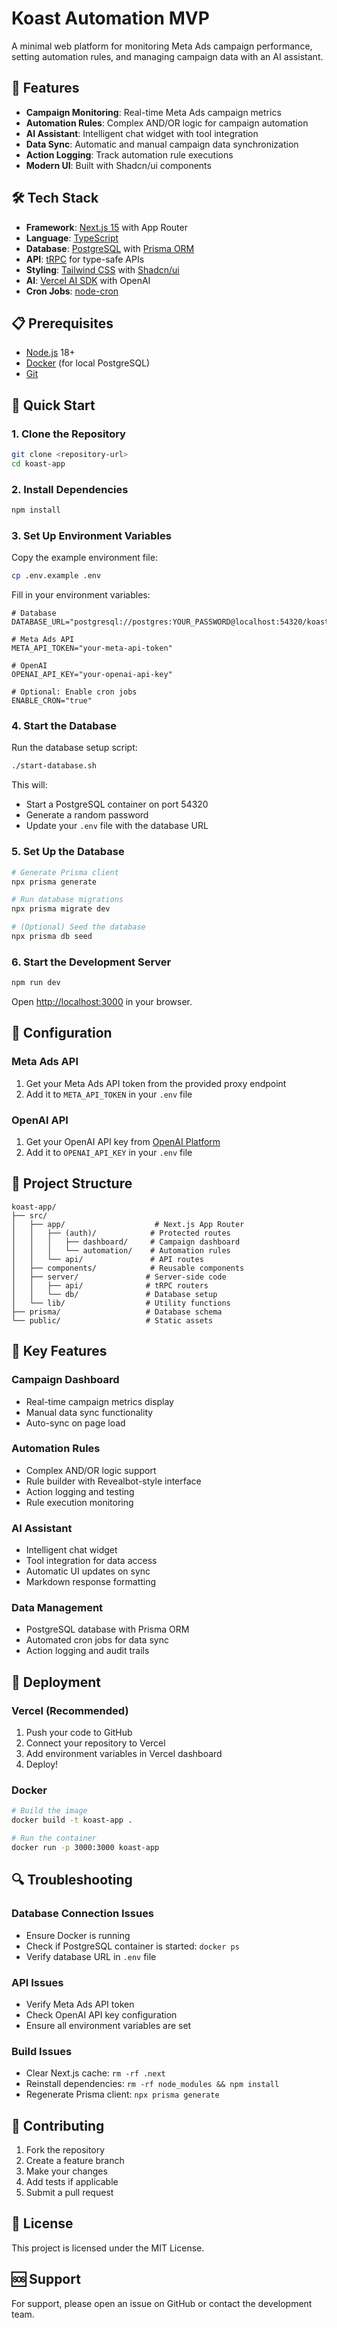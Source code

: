 # Koast Automation MVP

A minimal web platform for monitoring Meta Ads campaign performance, setting automation rules, and managing campaign data with an AI assistant.

## 🚀 Features

- **Campaign Monitoring**: Real-time Meta Ads campaign metrics
- **Automation Rules**: Complex AND/OR logic for campaign automation
- **AI Assistant**: Intelligent chat widget with tool integration
- **Data Sync**: Automatic and manual campaign data synchronization
- **Action Logging**: Track automation rule executions
- **Modern UI**: Built with Shadcn/ui components

## 🛠️ Tech Stack

- **Framework**: [Next.js 15](https://nextjs.org/) with App Router
- **Language**: [TypeScript](https://www.typescriptlang.org/)
- **Database**: [PostgreSQL](https://www.postgresql.org/) with [Prisma ORM](https://www.prisma.io/)
- **API**: [tRPC](https://trpc.io/) for type-safe APIs
- **Styling**: [Tailwind CSS](https://tailwindcss.com/) with [Shadcn/ui](https://ui.shadcn.com/)
- **AI**: [Vercel AI SDK](https://sdk.vercel.ai/) with OpenAI
- **Cron Jobs**: [node-cron](https://github.com/node-cron/node-cron)

## 📋 Prerequisites

- [Node.js](https://nodejs.org/) 18+
- [Docker](https://www.docker.com/) (for local PostgreSQL)
- [Git](https://git-scm.com/)

## 🚀 Quick Start

### 1. Clone the Repository

```bash
git clone <repository-url>
cd koast-app
```

### 2. Install Dependencies

```bash
npm install
```

### 3. Set Up Environment Variables

Copy the example environment file:

```bash
cp .env.example .env
```

Fill in your environment variables:

```env
# Database
DATABASE_URL="postgresql://postgres:YOUR_PASSWORD@localhost:54320/koast"

# Meta Ads API
META_API_TOKEN="your-meta-api-token"

# OpenAI
OPENAI_API_KEY="your-openai-api-key"

# Optional: Enable cron jobs
ENABLE_CRON="true"
```

### 4. Start the Database

Run the database setup script:

```bash
./start-database.sh
```

This will:
- Start a PostgreSQL container on port 54320
- Generate a random password
- Update your `.env` file with the database URL

### 5. Set Up the Database

```bash
# Generate Prisma client
npx prisma generate

# Run database migrations
npx prisma migrate dev

# (Optional) Seed the database
npx prisma db seed
```

### 6. Start the Development Server

```bash
npm run dev
```

Open [http://localhost:3000](http://localhost:3000) in your browser.

## 🔧 Configuration

### Meta Ads API

1. Get your Meta Ads API token from the provided proxy endpoint
2. Add it to `META_API_TOKEN` in your `.env` file

### OpenAI API

1. Get your OpenAI API key from [OpenAI Platform](https://platform.openai.com/)
2. Add it to `OPENAI_API_KEY` in your `.env` file

## 📁 Project Structure

```
koast-app/
├── src/
│   ├── app/                    # Next.js App Router
│   │   ├── (auth)/            # Protected routes
│   │   │   ├── dashboard/     # Campaign dashboard
│   │   │   └── automation/    # Automation rules
│   │   └── api/               # API routes
│   ├── components/            # Reusable components
│   ├── server/               # Server-side code
│   │   ├── api/              # tRPC routers
│   │   └── db/               # Database setup
│   └── lib/                  # Utility functions
├── prisma/                   # Database schema
└── public/                   # Static assets
```

## 🎯 Key Features

### Campaign Dashboard
- Real-time campaign metrics display
- Manual data sync functionality
- Auto-sync on page load

### Automation Rules
- Complex AND/OR logic support
- Rule builder with Revealbot-style interface
- Action logging and testing
- Rule execution monitoring

### AI Assistant
- Intelligent chat widget
- Tool integration for data access
- Automatic UI updates on sync
- Markdown response formatting

### Data Management
- PostgreSQL database with Prisma ORM
- Automated cron jobs for data sync
- Action logging and audit trails

## 🚀 Deployment

### Vercel (Recommended)

1. Push your code to GitHub
2. Connect your repository to Vercel
3. Add environment variables in Vercel dashboard
4. Deploy!

### Docker

```bash
# Build the image
docker build -t koast-app .

# Run the container
docker run -p 3000:3000 koast-app
```

## 🔍 Troubleshooting

### Database Connection Issues
- Ensure Docker is running
- Check if PostgreSQL container is started: `docker ps`
- Verify database URL in `.env` file

### API Issues
- Verify Meta Ads API token
- Check OpenAI API key configuration
- Ensure all environment variables are set

### Build Issues
- Clear Next.js cache: `rm -rf .next`
- Reinstall dependencies: `rm -rf node_modules && npm install`
- Regenerate Prisma client: `npx prisma generate`

## 🤝 Contributing

1. Fork the repository
2. Create a feature branch
3. Make your changes
4. Add tests if applicable
5. Submit a pull request

## 📄 License

This project is licensed under the MIT License.

## 🆘 Support

For support, please open an issue on GitHub or contact the development team.

